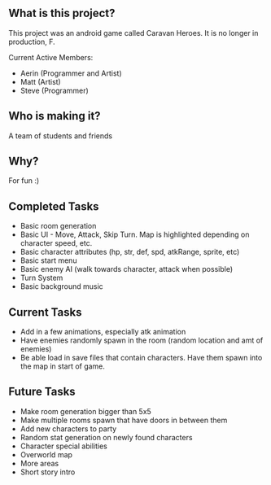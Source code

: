 ## What is this project?

This project was an android game called Caravan Heroes. It is no longer in production, F.

Current Active Members:

* Aerin (Programmer and Artist)
* Matt (Artist)
* Steve (Programmer)

## Who is making it?

A team of students and friends

## Why?

For fun :)

## Completed Tasks

* Basic room generation
* Basic UI - Move, Attack, Skip Turn. Map is highlighted depending on character speed, etc.
* Basic character attributes (hp, str, def, spd, atkRange, sprite, etc)
* Basic start menu 
* Basic enemy AI (walk towards character, attack when possible)
* Turn System
* Basic background music

## Current Tasks

* Add in a few animations, especially atk animation
* Have enemies randomly spawn in the room (random location and amt of enemies)
* Be able load in save files that contain characters. Have them spawn into the map in start of game.

## Future Tasks

* Make room generation bigger than 5x5
* Make multiple rooms spawn that have doors in between them
* Add new characters to party
* Random stat generation on newly found characters
* Character special abilities
* Overworld map
* More areas
* Short story intro

